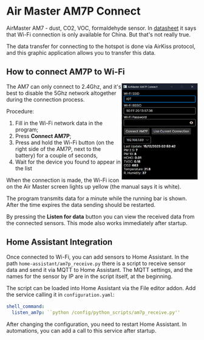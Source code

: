 # Air Master AM7P Connect
 
AirMaster AM7 - dust, CO2, VOC, formaldehyde sensor. 
In [datasheet](http://www.datasheet.hk/download.php?id=2204315&pdfid=22A36C48510E7FD45F3AAA17A9B36A82&file=0603\airmaster_9117529.pdf) it says that Wi-Fi connection is only available for China. But that's not really true. 

The data transfer for connecting to the hotspot is done via AirKiss protocol, and this graphic application allows you to transfer this data.

## How to connect AM7P to Wi-Fi

<img align="right" width="200" src="./media/screenshot.png">

The AM7 can only connect to 2.4Ghz, and it's best to disable the 5Ghz network altogether during the connection process.

Procedure:
1. Fill in the Wi-Fi network data in the program;
2. Press **Connect AM7P**;
3. Press and hold the Wi-Fi button (on the right side of the AM7P, next to the battery) for a couple of seconds,
4. Wait for the device you found to appear in the list

When the connection is made, the Wi-Fi icon on the Air Master screen lights up yellow (the manual says it is white). 

The program transmits data for a minute while the running bar is shown. After the time expires the data sending should be restarted.

By pressing the **Listen for data** button you can view the received data from the connected sensors. This mode also works immediately after startup.


## Home Assistant Integration

Once connected to Wi-Fi, you can add sensors to Home Assistant. In the path `home-assistant/am7p_receive.py` there is a script to receive sensor data and send it via MQTT to Home Assistant. The MQTT settings, and the names for the sensor by IP are in the script itself, at the beginning.

The script can be loaded into Home Assistant via the File editor addon. Add the service calling it in `configuration.yaml`:
```yaml
shell_command:
  listen_am7p: ``python /config/python_scripts/am7p_receive.py''
```
After changing the configuration, you need to restart Home Assistant.
In automations, you can add a call to this service after startup.